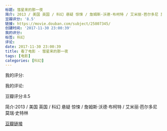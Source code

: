 ```yaml
---
标题: 彗星来的那一夜
简介: 2013 / 美国 英国 / 科幻 悬疑 惊悚 / 詹姆斯·沃德·布柯特 / 艾米丽·芭尔多尼 莫瑞·史特林
豆瓣评分: '8.5'
链接: https://movie.douban.com/subject/25807345/
创建时间: '2017-11-30 23:00:39'
我的评分:
标签: 科幻
评论:
date: 2017-11-30 23:00:39
title: 看了电影 - 彗星来的那一夜
tags: [电影]
categories: [科幻]
---
```


我的评分:

我的评论:

豆瓣评分:8.5

简介:2013 / 美国 英国 / 科幻 悬疑 惊悚 / 詹姆斯·沃德·布柯特 / 艾米丽·芭尔多尼 莫瑞·史特林

[豆瓣链接](https://movie.douban.com/subject/25807345/)

